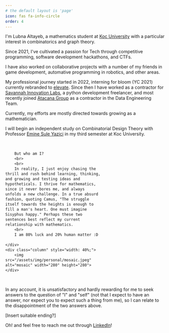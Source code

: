 ```yaml
---
# the default layout is 'page'
icon: fas fa-info-circle
order: 4
---
```


I'm Lubna Altayeb, a mathematics student at [Koc University](https://www.ku.edu.tr/) with a particular interest in combinatorics and graph theory.

Since 2021, I've cultivated a passion for Tech through competitive programming, software development hackathons, and CTFs. 

I have also worked on collaborative projects with a number of my friends in game development, automative programming in robotics, and other areas.
<br>


My professional journey started in 2022, interning for bloom (YC 2021) currently rebranded to [elevate](https://www.ycombinator.com/companies/elevate). Since then I have worked as a contractor for [Savannah Innovation Labs](https://savannah.sd/), a python development freelancer, and most recently joined [Atacana Group](https://atacana.com/) as a contractor in the Data Engineering Team.


Currently, my efforts are mostly directed towards growing as a mathematician. 

I will begin an independent study on Combinatorial Design Theory with Professor [Emine Sule Yazici](https://mysite.ku.edu.tr/eyazici/) in my third semester at Koc University. 

<br> 
<div class="row">
    <div class="column" style="width: 60%;">
    
        But who am I?
        <br>
        <br>
        In reality, I just enjoy chasing the thrill and rush behind learning, thinking, and growing and testing ideas and hypotheticals. I thrive for mathematics, since it never bores me, and always unfolds a new challenge. In a true absurd fashion, quoting Camus, "The struggle itself towards the heights is enough to fill a man's heart. One must imagine Sisyphus happy." Perhaps these two sentences best reflect my current relationship with mathematics.
        <br>
        I am 80% luck and 20% human matter :D
        
    </div>
    <div class="column" style="width: 40%;">
        <img src="/assets/img/personal/mosaic.jpeg" alt="mosaic" width="280" height="280">
    </div>
</div> 
<br>



In any account, it is unsatisfactory and hardly rewarding for me to seek answers to the question of "I" and "self" (not that I expect to have an answer, nor expect you to expect such a thing from me), so I can relate to the disappointment of the two answers above. 



[Insert suitable ending?]



Oh! and feel free to reach me out through [LinkedIn](https://www.linkedin.com/in/lubna-altayeb/)!